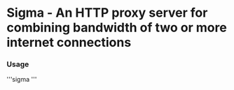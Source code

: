 # Sigma - An HTTP proxy server for combining bandwidth of two or more internet connections

### Usage
'''sigma <listening-port> <iface ip-addresses>'''
